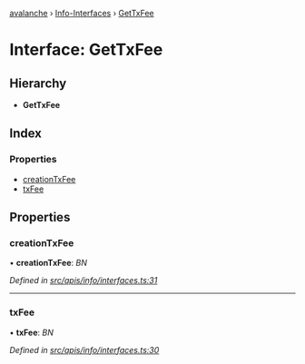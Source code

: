 [avalanche](../README.md) › [Info-Interfaces](../modules/info_interfaces.md) › [GetTxFee](info_interfaces.gettxfee.md)

# Interface: GetTxFee

## Hierarchy

* **GetTxFee**

## Index

### Properties

* [creationTxFee](info_interfaces.gettxfee.md#creationtxfee)
* [txFee](info_interfaces.gettxfee.md#txfee)

## Properties

###  creationTxFee

• **creationTxFee**: *BN*

*Defined in [src/apis/info/interfaces.ts:31](https://github.com/ava-labs/avalanchejs/blob/fa4a637/src/apis/info/interfaces.ts#L31)*

___

###  txFee

• **txFee**: *BN*

*Defined in [src/apis/info/interfaces.ts:30](https://github.com/ava-labs/avalanchejs/blob/fa4a637/src/apis/info/interfaces.ts#L30)*
